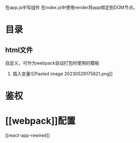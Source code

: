 在app.js中写组件
在index.js中使用render将app绑定到DOM节点。

# 目录
## html文件
自定义，可作为webpack自动打包时使用的模板
1. 插入变量![[Pasted image 20230529175821.png]]

# 鉴权

# [[webpack]]配置
[[react-app-rewired]] 